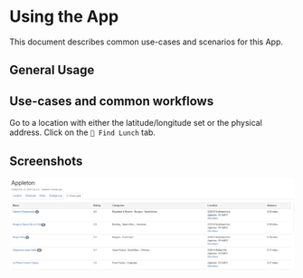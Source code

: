 # Using the App

This document describes common use-cases and scenarios for this App.

## General Usage

## Use-cases and common workflows

Go to a location with either the latitude/longitude set or the physical address. Click on the `🍴 Find Lunch` tab.

## Screenshots

![Lunch Tab](../images/nautobot-lunch-1.png)
